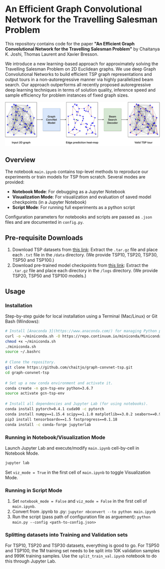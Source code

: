 # An Efficient Graph Convolutional Network for the Travelling Salesman Problem

This repository contains code for the paper 
**"An Efficient Graph Convolutional Network for the Travelling Salesman Problem"**
by Chaitanya K. Joshi, Thomas Laurent and Xavier Bresson.

We introduce a new learning-based approach for approximately solving the
Travelling Salesman Problem on 2D Euclidean graphs. 
We use deep Graph Convolutional Networks to build efficient TSP graph representations 
and output tours in a non-autoregressive manner via highly parallelized beam search. 
Our approach outperforms all recently proposed autoregressive deep learning 
techniques in terms of solution quality, inference speed and sample efficiency 
for problem instances of fixed graph sizes. 

![model-blocks](/res/model-blocks.png)

## Overview

The notebook `main.ipynb` contains top-level methods to reproduce our experiments or train models for TSP from scratch.
Several modes are provided:
- **Notebook Mode**: For debugging as a Jupyter Notebook
- **Visualization Mode**: For visualization and evaluation of saved model checkpoints (in a Jupyter Notebook)
- **Script Mode**: For running full experiments as a python script

Configuration parameters for notebooks and scripts are passed as `.json` files and are documented in `config.py`.

## Pre-requisite Downloads

1. Download TSP datasets from [this link](https://drive.google.com/open?id=1-5W-S5e7CKsJ9uY9uVXIyxgbcZZNYBrp): Extract the `.tar.gz` file and place each `.txt` file in the `/data` directory. (We provide TSP10, TSP20, TSP30, TSP50 and TSP100.) 
2. Download pre-trained model checkpoints from [this link](https://drive.google.com/open?id=1qmk1_5a8XT_hrOV_i3uHM9tMVnZBFEAF): Extract the `.tar.gz` file and place each directory in the `/logs` directory. (We provide TSP20, TSP50 and TSP100 models.)

## Usage

### Installation
Step-by-step guide for local installation using a Terminal (Mac/Linux) or Git Bash (Windows):
```sh
# Install [Anaconda 3](https://www.anaconda.com/) for managing Python packages and environments.
curl -o ~/miniconda.sh -O https://repo.continuum.io/miniconda/Miniconda3-latest-Linux-x86_64.sh
chmod +x ~/miniconda.sh
./miniconda.sh
source ~/.bashrc

# Clone the repository. 
git clone https://github.com/chaitjo/graph-convnet-tsp.git
cd graph-convnet-tsp

# Set up a new conda environment and activate it.
conda create -n gcn-tsp-env python=3.6.7
source activate gcn-tsp-env

# Install all dependencies and Jupyter Lab (for using notebooks).
conda install pytorch=0.4.1 cuda90 -c pytorch
conda install numpy==1.15.4 scipy==1.1.0 matplotlib==3.0.2 seaborn==0.9.0 pandas==0.24.2 networkx==2.2 scikit-learn==0.20.2 tensorflow-gpu==1.12.0 tensorboard==1.12.0
pip3 install tensorboardx==1.5 fastprogress==0.1.18
conda install -c conda-forge jupyterlab
```

### Running in Notebook/Visualization Mode
Launch Jupyter Lab and execute/modify `main.ipynb` cell-by-cell in Notebook Mode.
```sh
jupyter lab
```

Set `viz_mode = True` in the first cell of `main.ipynb` to toggle Visualization Mode.

### Running in Script Mode
1. Set `notebook_mode = False` and `viz_mode = False` in the first cell of `main.ipynb`.
2. Convert from .ipynb to .py: `jupyter nbconvert --to python main.ipynb`
3. Run the script (pass path of configuration file as arguement): `python main.py --config <path-to-config.json>`

### Splitting datasets into Training and Validation sets
For TSP10, TSP20 and TSP30 datasets, everything is good to go.
For TSP50 and TSP100, the 1M training set needs to be split into 10K validation samples and 999K training samples.
Use the `split_train_val.ipynb` notebook to do this through Jupyter Lab.
